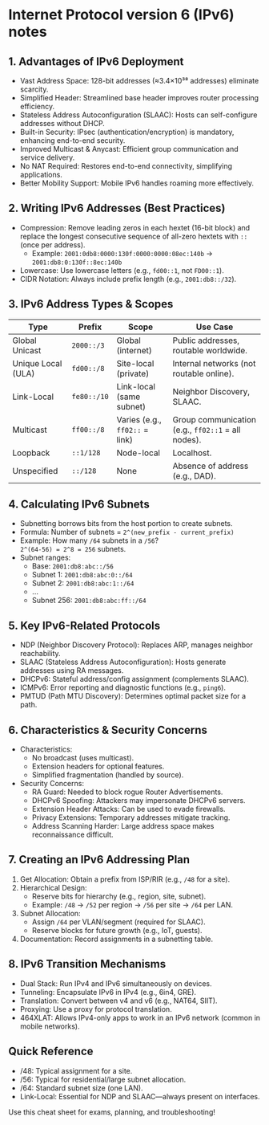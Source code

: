 # Internet Protocol version 6 (IPv6) notes

## 1. Advantages of IPv6 Deployment

- Vast Address Space: 128-bit addresses (≈3.4×10³⁸ addresses) eliminate scarcity.
- Simplified Header: Streamlined base header improves router processing efficiency.
- Stateless Address Autoconfiguration (SLAAC): Hosts can self-configure addresses without DHCP.
- Built-in Security: IPsec (authentication/encryption) is mandatory, enhancing end-to-end security.
- Improved Multicast & Anycast: Efficient group communication and service delivery.
- No NAT Required: Restores end-to-end connectivity, simplifying applications.
- Better Mobility Support: Mobile IPv6 handles roaming more effectively.

## 2. Writing IPv6 Addresses (Best Practices)

- Compression: Remove leading zeros in each hextet (16-bit block) and replace the longest consecutive sequence of all-zero hextets with `::` (once per address).
  - Example: `2001:0db8:0000:130f:0000:0000:08ec:140b` → `2001:db8:0:130f::8ec:140b`
- Lowercase: Use lowercase letters (e.g., `fd00::1`, not `FD00::1`).
- CIDR Notation: Always include prefix length (e.g., `2001:db8::/32`).

## 3. IPv6 Address Types & Scopes

| Type               | Prefix        | Scope                     | Use Case                          |
|------------------------|-------------------|-------------------------------|---------------------------------------|
| Global Unicast     | `2000::/3`        | Global (internet)             | Public addresses, routable worldwide. |
| Unique Local (ULA) | `fd00::/8`        | Site-local (private)          | Internal networks (not routable online). |
| Link-Local         | `fe80::/10`       | Link-local (same subnet)      | Neighbor Discovery, SLAAC.            |
| Multicast          | `ff00::/8`        | Varies (e.g., `ff02::` = link) | Group communication (e.g., `ff02::1` = all nodes). |
| Loopback           | `::1/128`         | Node-local                    | Localhost.                            |
| Unspecified        | `::/128`          | None                          | Absence of address (e.g., DAD).       |

## 4. Calculating IPv6 Subnets

- Subnetting borrows bits from the host portion to create subnets.
- Formula: Number of subnets = `2^(new_prefix - current_prefix)`
- Example: How many `/64` subnets in a `/56`?  
  `2^(64-56) = 2^8 = 256` subnets.
- Subnet ranges:  
  - Base: `2001:db8:abc::/56`  
  - Subnet 1: `2001:db8:abc:0::/64`  
  - Subnet 2: `2001:db8:abc:1::/64`  
  - ...  
  - Subnet 256: `2001:db8:abc:ff::/64`

## 5. Key IPv6-Related Protocols

- NDP (Neighbor Discovery Protocol): Replaces ARP, manages neighbor reachability.
- SLAAC (Stateless Address Autoconfiguration): Hosts generate addresses using RA messages.
- DHCPv6: Stateful address/config assignment (complements SLAAC).
- ICMPv6: Error reporting and diagnostic functions (e.g., `ping6`).
- PMTUD (Path MTU Discovery): Determines optimal packet size for a path.

## 6. Characteristics & Security Concerns

- Characteristics:  
  - No broadcast (uses multicast).  
  - Extension headers for optional features.  
  - Simplified fragmentation (handled by source).  
- Security Concerns:  
  - RA Guard: Needed to block rogue Router Advertisements.  
  - DHCPv6 Spoofing: Attackers may impersonate DHCPv6 servers.  
  - Extension Header Attacks: Can be used to evade firewalls.  
  - Privacy Extensions: Temporary addresses mitigate tracking.  
  - Address Scanning Harder: Large address space makes reconnaissance difficult.

## 7. Creating an IPv6 Addressing Plan

1. Get Allocation: Obtain a prefix from ISP/RIR (e.g., `/48` for a site).
2. Hierarchical Design:  
   - Reserve bits for hierarchy (e.g., region, site, subnet).  
   - Example: `/48` → `/52` per region → `/56` per site → `/64` per LAN.
3. Subnet Allocation:  
   - Assign `/64` per VLAN/segment (required for SLAAC).  
   - Reserve blocks for future growth (e.g., IoT, guests).
4. Documentation: Record assignments in a subnetting table.

## 8. IPv6 Transition Mechanisms

- Dual Stack: Run IPv4 and IPv6 simultaneously on devices.
- Tunneling: Encapsulate IPv6 in IPv4 (e.g., 6in4, GRE).
- Translation: Convert between v4 and v6 (e.g., NAT64, SIIT).
- Proxying: Use a proxy for protocol translation.
- 464XLAT: Allows IPv4-only apps to work in an IPv6 network (common in mobile networks).

## Quick Reference

- /48: Typical assignment for a site.
- /56: Typical for residential/large subnet allocation.
- /64: Standard subnet size (one LAN).
- Link-Local: Essential for NDP and SLAAC—always present on interfaces.

Use this cheat sheet for exams, planning, and troubleshooting!